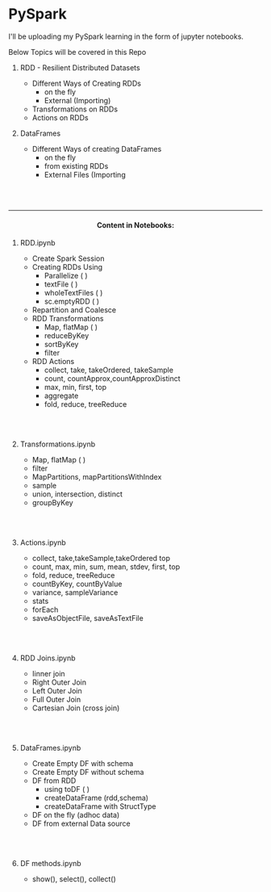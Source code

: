 # PySpark

I'll be uploading my PySpark learning in the form of jupyter notebooks.

Below Topics will be covered in this Repo

1) RDD - Resilient Distributed Datasets
   * Different Ways of Creating RDDs
     * on the fly 
     * External (Importing)
   * Transformations on RDDs
   * Actions on RDDs
 
2) DataFrames 
   * Different Ways of creating DataFrames
     * on the fly
     * from existing RDDs
     * External Files (Importing
  
  
  
<br> <br> <hr>
#### <center> Content in Notebooks:
    
 1. RDD.ipynb 
     * Create Spark Session
     * Creating RDDs Using
        - Parallelize ( )
        - textFile ( )
        - wholeTextFiles ( )
        - sc.emptyRDD ( )
     * Repartition and Coalesce
     * RDD Transformations
        - Map, flatMap ( )
        - reduceByKey
        - sortByKey
        - filter
     * RDD Actions
        - collect, take, takeOrdered, takeSample
        - count, countApprox,countApproxDistinct
        - max, min, first, top
        - aggregate
        - fold, reduce, treeReduce
  
    <br> <br>
  
 2. Transformations.ipynb 
    - Map, flatMap ( )
    - filter
    - MapPartitions, mapPartitionsWithIndex
    - sample
    - union, intersection, distinct 
    - groupByKey
    
      
    <br> <br>
  
3. Actions.ipynb
    - collect, take,takeSample,takeOrdered top
    - count, max, min, sum, mean, stdev, first, top
    - fold, reduce, treeReduce
    - countByKey, countByValue
    - variance, sampleVariance
    - stats
    - forEach
    - saveAsObjectFile, saveAsTextFile 

    <br> <br>   
  
 4. RDD Joins.ipynb
    - Iinner join
    - Right Outer Join
    - Left Outer Join
    - Full Outer Join
    - Cartesian Join (cross join)
    
   <br> <br>  
    
 5. DataFrames.ipynb
     * Create Empty DF with schema
     * Create Empty DF without schema
     * DF from RDD
         - using toDF ( )
         - createDataFrame (rdd,schema)
         - createDataFrame with StructType
     * DF on the fly (adhoc data)
     * DF from external Data source
    
    
     <br> <br> 
 6.  DF methods.ipynb 
     * show(), select(), collect()